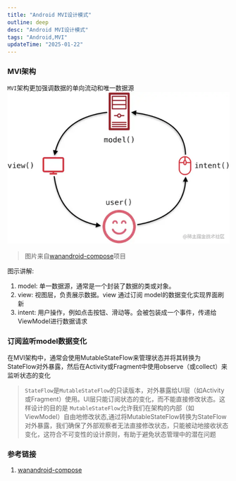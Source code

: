 ```yaml
---
title: "Android MVI设计模式"
outline: deep
desc: "Android MVI设计模式"
tags: "Android,MVI"
updateTime: "2025-01-22"
---
```

### MVI架构
`MVI`架构更加强调数据的单向流动和唯一数据源
![Alt text](images/2025/02/07/mvi架构示意图.png)
> 图片来自[wanandroid-compose](https://github.com/RicardoJiang/wanandroid-compose)项目

图示讲解:
1. model: 单一数据源，通常是一个封装了数据的类或对象。
2. view: 视图层，负责展示数据。view 通过订阅 model的数据变化实现界面刷新
3. intent: 用户操作，例如点击按钮、滑动等。会被包装成一个事件，传递给ViewModel进行数据请求

### 订阅监听model数据变化
在MVI架构中，通常会使用MutableStateFlow来管理状态并将其转换为StateFlow对外暴露，然后在Activity或Fragment中使用observe（或collect）来监听状态的变化
>`StateFlow`是`MutableStateFlow`的只读版本，对外暴露给UI层（如Activity或Fragment）使用。UI层只能订阅状态的变化，而不能直接修改状态。这样设计的目的是
`MutableStateFlow`允许我们在架构的内部（如ViewModel）自由地修改状态,通过将MutableStateFlow转换为StateFlow对外暴露，我们确保了外部观察者无法直接修改状态，只能被动地接收状态变化，这符合不可变性的设计原则，有助于避免状态管理中的潜在问题



### 参考链接
1. [wanandroid-compose](https://github.com/RicardoJiang/wanandroid-compose)
